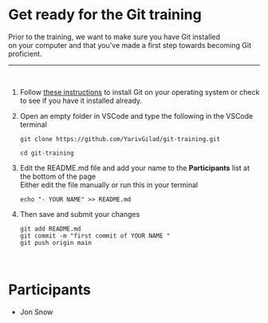 # Get ready for the Git training

Prior to the training, we want to make sure you have Git installed     
on your computer and that you’ve made a first step towards becoming Git proficient. 

--- 
<br/>

1. Follow [these instructions](https://github.com/git-guides/install-git) to install Git on your operating system or check to see if you have it installed already.

2. Open an empty folder in VSCode and type the following in the VSCode terminal
    ```
    git clone https://github.com/YarivGilad/git-training.git   

    cd git-training
    ``` 

3. Edit the README.md file and add your name to the **Participants** list at the bottom of the page\
Either edit the file manually or run this in your terminal
    ```
    echo "- YOUR NAME" >> README.md 
    ```

4. Then save and submit your changes
    ```
    git add README.md
    git commit -m "first commit of YOUR NAME "
    git push origin main
    ```
<br/>

# Participants
- Jon Snow